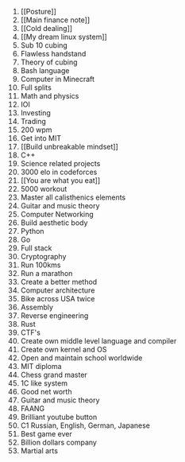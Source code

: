 1. [[Posture]]
2. [[Main finance note]]
3. [[Cold dealing]]
4. [[My dream linux system]]
5. Sub 10 cubing
6. Flawless handstand
7. Theory of cubing
8. Bash language
9. Computer in Minecraft
10. Full splits
11. Math and physics
12. IOI
13. Investing
14. Trading
15. 200 wpm
16. Get into MIT
17. [[Build unbreakable mindset]]
18. C++
19. Science related projects
20. 3000 elo in codeforces
21. [[You are what you eat]]
22. 5000 workout
23. Master all calisthenics elements
24. Guitar and music theory
25. Computer Networking
26. Build aesthetic body
27. Python
28. Go
29. Full stack
30. Cryptography
31. Run 100kms
32. Run a marathon
33. Create a better method
34. Computer architecture
35. Bike across USA twice
36. Assembly
37. Reverse engineering
38. Rust
39. CTF's
40. Create own middle level language and compiler
41. Create own kernel and OS
42. Open and maintain school worldwide
43. MIT diploma
44. Chess grand master
45. 1C like system
46. Good net worth
47. Guitar and music theory
48. FAANG
49. Brilliant youtube button
50. C1 Russian, English, German, Japanese
51. Best game ever
52. Billion dollars company
53. Martial arts